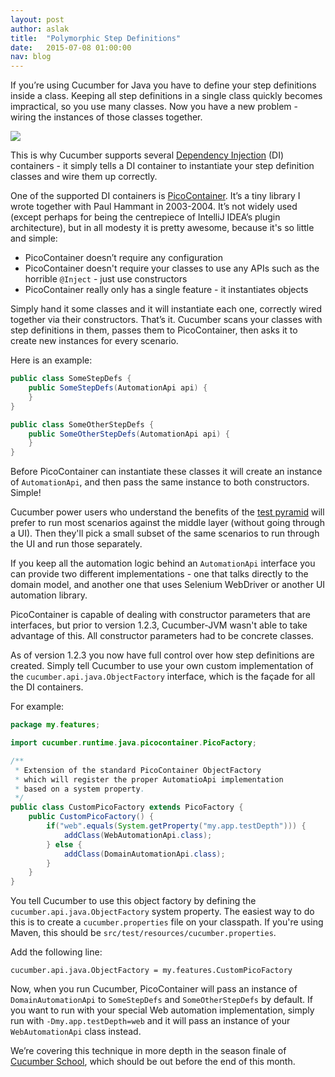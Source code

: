 ```yaml
---
layout: post
author: aslak
title:  "Polymorphic Step Definitions"
date:   2015-07-08 01:00:00
nav: blog
---
```

<script type="text/javascript" src="//s3.amazonaws.com/downloads.mailchimp.com/js/signup-forms/popup/embed.js" data-dojo-config="usePlainJson: true, isDebug: false"></script><script type="text/javascript">require(["mojo/signup-forms/Loader"], function(L) { L.start({"baseUrl":"mc.us3.list-manage.com","uuid":"45b545ab379403b3a62708443","lid":"e3650a477a"}) })</script>

If you’re using Cucumber for Java you have to define your step definitions inside
a class. Keeping all step definitions in a single class quickly becomes impractical,
so you use many classes. Now you have a new problem - wiring the instances of those
classes together.

<img src="{{ site.url }}/images/blog/object-graph.png" class="image-responsive">

This is why Cucumber supports several [Dependency Injection](http://www.martinfowler.com/articles/injection.html)
(DI) containers - it simply tells a DI container to instantiate your step definition classes
and wire them up correctly.

One of the supported DI containers is [PicoContainer](http://picocontainer.com/). It’s a tiny library I wrote
together with Paul Hammant in 2003-2004. It’s not widely used (except perhaps for being
the centrepiece of IntelliJ IDEA’s plugin architecture), but in all modesty it is
pretty awesome, because it's so little and simple:

* PicoContainer doesn’t require any configuration
* PicoContainer doesn't require your classes to use any APIs such as the horrible `@Inject` - just use constructors
* PicoContainer really only has a single feature - it instantiates objects

Simply hand it some classes and it will instantiate each one, correctly wired together via their constructors. That’s it.
Cucumber scans your classes with step definitions in them, passes them to PicoContainer,
then asks it to create new instances for every scenario.

Here is an example:

```java
public class SomeStepDefs {
    public SomeStepDefs(AutomationApi api) {
    }
}
```

```java
public class SomeOtherStepDefs {
    public SomeOtherStepDefs(AutomationApi api) {
    }
}
```

Before PicoContainer can instantiate these classes it will create an instance of `AutomationApi`, and
then pass the same instance to both constructors. Simple!

Cucumber power users who understand the benefits of the
[test pyramid](http://martinfowler.com/bliki/TestPyramid.html) will prefer to
run most scenarios against the middle layer (without going through a UI). Then they'll pick
a small subset of the same scenarios to run through the UI and run those separately.

If you keep all the automation logic behind an `AutomationApi` interface you can provide
two different implementations - one that talks directly to the domain model, and another
one that uses Selenium WebDriver or another UI automation library.

PicoContainer is capable of dealing with constructor parameters that are interfaces, but
prior to version 1.2.3, Cucumber-JVM wasn't able to take advantage of this. All constructor parameters
had to be concrete classes.

As of version 1.2.3 you now have full control over how step definitions are created.
Simply tell Cucumber to use your own custom implementation of the `cucumber.api.java.ObjectFactory`
interface, which is the façade for all the DI containers.

For example:

```java
package my.features;

import cucumber.runtime.java.picocontainer.PicoFactory;

/**
 * Extension of the standard PicoContainer ObjectFactory
 * which will register the proper AutomatioApi implementation
 * based on a system property.
 */
public class CustomPicoFactory extends PicoFactory {
    public CustomPicoFactory() {
        if("web".equals(System.getProperty("my.app.testDepth"))) {
            addClass(WebAutomationApi.class);
        } else {
            addClass(DomainAutomationApi.class);
        }
    }
}
```

You tell Cucumber to use this object factory by defining the
`cucumber.api.java.ObjectFactory` system property. The easiest way to do this is
to create a `cucumber.properties` file on your classpath.
If you're using Maven, this should be `src/test/resources/cucumber.properties`.

Add the following line:

```
cucumber.api.java.ObjectFactory = my.features.CustomPicoFactory
```

Now, when you run Cucumber, PicoContainer will pass an instance of `DomainAutomationApi`
to `SomeStepDefs` and `SomeOtherStepDefs` by default. If you want to run with your
special Web automation implementation, simply run with `-Dmy.app.testDepth=web`
and it will pass an instance of your `WebAutomationApi` class instead.

We’re covering this technique in more depth in the season finale of
[Cucumber School](https://cucumber.io/school),
which should be out before the end of this month.
